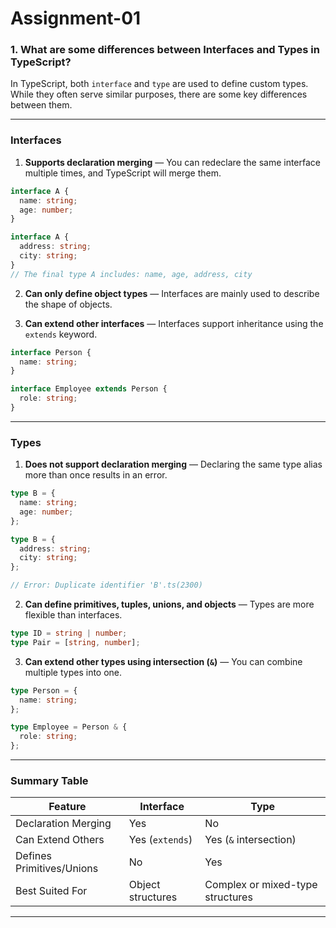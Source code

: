# Assignment-01

### 1. What are some differences between Interfaces and Types in TypeScript?

In TypeScript, both `interface` and `type` are used to define custom types. While they often serve similar purposes, there are some key differences between them.

---

### Interfaces

1. **Supports declaration merging** — You can redeclare the same interface multiple times, and TypeScript will merge them.

```ts
interface A {
  name: string;
  age: number;
}

interface A {
  address: string;
  city: string;
}
// The final type A includes: name, age, address, city
```

2. **Can only define object types** — Interfaces are mainly used to describe the shape of objects.

3. **Can extend other interfaces** — Interfaces support inheritance using the `extends` keyword.

```ts
interface Person {
  name: string;
}

interface Employee extends Person {
  role: string;
}
```

---

### Types

1. **Does not support declaration merging** — Declaring the same type alias more than once results in an error.

```ts
type B = {
  name: string;
  age: number;
};

type B = {
  address: string;
  city: string;
};

// Error: Duplicate identifier 'B'.ts(2300)
```

2. **Can define primitives, tuples, unions, and objects** — Types are more flexible than interfaces.

```ts
type ID = string | number;
type Pair = [string, number];
```

3. **Can extend other types using intersection (`&`)** — You can combine multiple types into one.

```ts
type Person = {
  name: string;
};

type Employee = Person & {
  role: string;
};
```

---

### Summary Table

| Feature                   | Interface         | Type                             |
| ------------------------- | ----------------- | -------------------------------- |
| Declaration Merging       | Yes               | No                               |
| Can Extend Others         | Yes (`extends`)   | Yes (`&` intersection)           |
| Defines Primitives/Unions | No                | Yes                              |
| Best Suited For           | Object structures | Complex or mixed-type structures |

---
